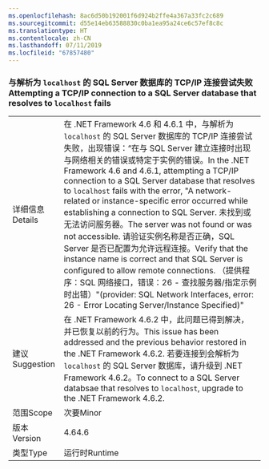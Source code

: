 ```yaml
---
ms.openlocfilehash: 8ac6d50b192001f6d924b2ffe4a367a33fc2c689
ms.sourcegitcommit: d55e14eb63588830c0ba1ea95a24ce6c57ef8c8c
ms.translationtype: HT
ms.contentlocale: zh-CN
ms.lasthandoff: 07/11/2019
ms.locfileid: "67857480"
---
```

### <a name="attempting-a-tcpip-connection-to-a-sql-server-database-that-resolves-to-localhost-fails"></a><span data-ttu-id="887d6-101">与解析为 `localhost` 的 SQL Server 数据库的 TCP/IP 连接尝试失败</span><span class="sxs-lookup"><span data-stu-id="887d6-101">Attempting a TCP/IP connection to a SQL Server database that resolves to `localhost` fails</span></span>

|   |   |
|---|---|
|<span data-ttu-id="887d6-102">详细信息</span><span class="sxs-lookup"><span data-stu-id="887d6-102">Details</span></span>|<span data-ttu-id="887d6-103">在 .NET Framework 4.6 和 4.6.1 中，与解析为 <code>localhost</code> 的 SQL Server 数据库的 TCP/IP 连接尝试失败，出现错误：“在与 SQL Server 建立连接时出现与网络相关的错误或特定于实例的错误。</span><span class="sxs-lookup"><span data-stu-id="887d6-103">In the .NET Framework 4.6 and 4.6.1, attempting a TCP/IP connection to a SQL Server database that resolves to <code>localhost</code> fails with the error, &quot;A network-related or instance-specific error occurred while establishing a connection to SQL Server.</span></span> <span data-ttu-id="887d6-104">未找到或无法访问服务器。</span><span class="sxs-lookup"><span data-stu-id="887d6-104">The server was not found or was not accessible.</span></span> <span data-ttu-id="887d6-105">请验证实例名称是否正确，SQL Server 是否已配置为允许远程连接。</span><span class="sxs-lookup"><span data-stu-id="887d6-105">Verify that the instance name is correct and that SQL Server is configured to allow remote connections.</span></span> <span data-ttu-id="887d6-106">（提供程序：SQL 网络接口，错误：26 - 查找服务器/指定示例时出错）&quot;</span><span class="sxs-lookup"><span data-stu-id="887d6-106">(provider: SQL Network Interfaces, error: 26 - Error Locating Server/Instance Specified)&quot;</span></span>|
|<span data-ttu-id="887d6-107">建议</span><span class="sxs-lookup"><span data-stu-id="887d6-107">Suggestion</span></span>|<span data-ttu-id="887d6-108">在 .NET Framework 4.6.2 中，此问题已得到解决，并已恢复以前的行为。</span><span class="sxs-lookup"><span data-stu-id="887d6-108">This issue has been addressed and the previous behavior restored in the .NET Framework 4.6.2.</span></span> <span data-ttu-id="887d6-109">若要连接到会解析为 <code>localhost</code> 的 SQL Server 数据库，请升级到 .NET Framework 4.6.2。</span><span class="sxs-lookup"><span data-stu-id="887d6-109">To connect to a SQL Server databsae that resolves to <code>localhost</code>, upgrade to the .NET Framework 4.6.2.</span></span>|
|<span data-ttu-id="887d6-110">范围</span><span class="sxs-lookup"><span data-stu-id="887d6-110">Scope</span></span>|<span data-ttu-id="887d6-111">次要</span><span class="sxs-lookup"><span data-stu-id="887d6-111">Minor</span></span>|
|<span data-ttu-id="887d6-112">版本</span><span class="sxs-lookup"><span data-stu-id="887d6-112">Version</span></span>|<span data-ttu-id="887d6-113">4.6</span><span class="sxs-lookup"><span data-stu-id="887d6-113">4.6</span></span>|
|<span data-ttu-id="887d6-114">类型</span><span class="sxs-lookup"><span data-stu-id="887d6-114">Type</span></span>|<span data-ttu-id="887d6-115">运行时</span><span class="sxs-lookup"><span data-stu-id="887d6-115">Runtime</span></span>|

